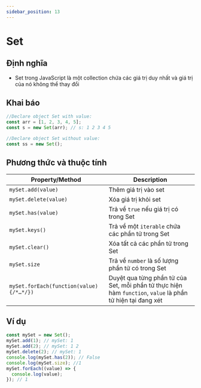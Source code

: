 ```yaml
---
sidebar_position: 13
---
```


# Set

## Định nghĩa

- Set trong JavaScript là một collection chứa các giá trị duy nhất và giá trị của nó không thể thay đổi

## Khai báo

```js
//Declare object Set with value:
const arr = [1, 2, 3, 4, 5];
const s = new Set(arr); // s: 1 2 3 4 5

//Declare object Set without value:
const ss = new Set();
```

## Phương thức và thuộc tính

| Property/Method                         | Description                                                                                                |
| --------------------------------------- | ---------------------------------------------------------------------------------------------------------- |
| `mySet.add(value)`                      | Thêm giá trị vào set                                                                                       |
| `mySet.delete(value)`                   | Xóa giá trị khỏi set                                                                                       |
| `mySet.has(value)`                      | Trả về `true` nếu giá trị có trong Set                                                                     |
| `mySet.keys()`                          | Trả về một `iterable` chứa các phần tử trong Set                                                           |
| `mySet.clear()`                         | Xóa tất cả các phần tử trong Set                                                                           |
| `mySet.size`                            | Trả về `number` là số lượng phần tử có trong Set                                                           |
| `mySet.forEach(function(value){/*…*/})` | Duyệt qua từng phần tử của Set, mỗi phần tử thực hiện hàm `function`, `value` là phần tử hiện tại đang xét |

## Ví dụ

```js
const mySet = new Set();
mySet.add(1); // mySet: 1
mySet.add(2); // mySet: 1 2
mySet.delete(2); // mySet: 1
console.log(mySet.has(2)); // False
console.log(mySet.size); //1
mySet.forEach((value) => {
  console.log(value);
}); // 1
```
